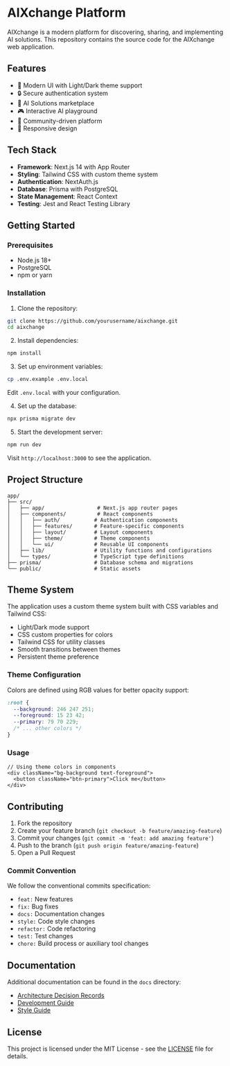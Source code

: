 # AIXchange Platform

AIXchange is a modern platform for discovering, sharing, and implementing AI solutions. This repository contains the source code for the AIXchange web application.

## Features

- 🎨 Modern UI with Light/Dark theme support
- 🔒 Secure authentication system
- 🏪 AI Solutions marketplace
- 🎮 Interactive AI playground
- 🤝 Community-driven platform
- 📱 Responsive design

## Tech Stack

- **Framework**: Next.js 14 with App Router
- **Styling**: Tailwind CSS with custom theme system
- **Authentication**: NextAuth.js
- **Database**: Prisma with PostgreSQL
- **State Management**: React Context
- **Testing**: Jest and React Testing Library

## Getting Started

### Prerequisites

- Node.js 18+
- PostgreSQL
- npm or yarn

### Installation

1. Clone the repository:
```bash
git clone https://github.com/yourusername/aixchange.git
cd aixchange
```

2. Install dependencies:
```bash
npm install
```

3. Set up environment variables:
```bash
cp .env.example .env.local
```
Edit `.env.local` with your configuration.

4. Set up the database:
```bash
npx prisma migrate dev
```

5. Start the development server:
```bash
npm run dev
```

Visit `http://localhost:3000` to see the application.

## Project Structure

```
app/
├── src/
│   ├── app/                 # Next.js app router pages
│   ├── components/          # React components
│   │   ├── auth/           # Authentication components
│   │   ├── features/       # Feature-specific components
│   │   ├── layout/         # Layout components
│   │   ├── theme/          # Theme components
│   │   └── ui/             # Reusable UI components
│   ├── lib/                # Utility functions and configurations
│   └── types/              # TypeScript type definitions
├── prisma/                 # Database schema and migrations
└── public/                 # Static assets
```

## Theme System

The application uses a custom theme system built with CSS variables and Tailwind CSS:

- Light/Dark mode support
- CSS custom properties for colors
- Tailwind CSS for utility classes
- Smooth transitions between themes
- Persistent theme preference

### Theme Configuration

Colors are defined using RGB values for better opacity support:

```css
:root {
  --background: 246 247 251;
  --foreground: 15 23 42;
  --primary: 79 70 229;
  /* ... other colors */
}
```

### Usage

```tsx
// Using theme colors in components
<div className="bg-background text-foreground">
  <button className="btn-primary">Click me</button>
</div>
```

## Contributing

1. Fork the repository
2. Create your feature branch (`git checkout -b feature/amazing-feature`)
3. Commit your changes (`git commit -m 'feat: add amazing feature'`)
4. Push to the branch (`git push origin feature/amazing-feature`)
5. Open a Pull Request

### Commit Convention

We follow the conventional commits specification:

- `feat:` New features
- `fix:` Bug fixes
- `docs:` Documentation changes
- `style:` Code style changes
- `refactor:` Code refactoring
- `test:` Test changes
- `chore:` Build process or auxiliary tool changes

## Documentation

Additional documentation can be found in the `docs` directory:

- [Architecture Decision Records](docs/core/architecture/)
- [Development Guide](docs/core/DEVELOPMENT.md)
- [Style Guide](docs/core/STYLE_GUIDE.md)

## License

This project is licensed under the MIT License - see the [LICENSE](LICENSE) file for details.